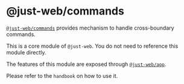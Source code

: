 # @just-web/commands

[`@just-web/commands`] provides mechanism to handle cross-boundary commands.

This is a core module of `@just-web`.
You do not need to reference this module directly.

The features of this module are exposed through [`@just-web/app`].

Please refer to the `handbook` on how to use it.

[`@just-web/app`]: https://github.com/justland/just-web/tree/main/frameworks/app
[`@just-web/commands`]: https://github.com/justland/just-web/tree/main/frameworks/commands
